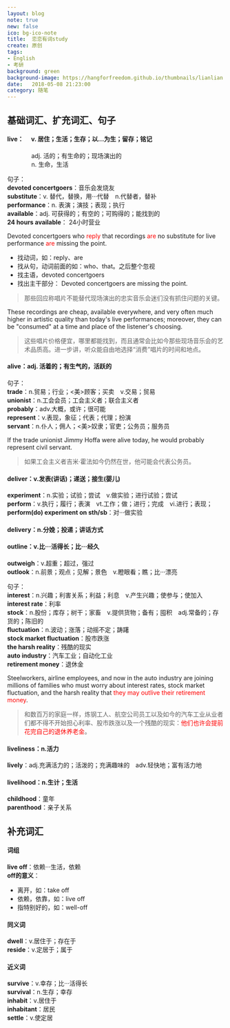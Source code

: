 ```yaml
---
layout: blog
note: true
new: false
ico: bg-ico-note
title:  恋恋有词study
create: 原创
tags:
- English
- 考研
background: green
background-image: https://hangforfreedom.github.io/thumbnails/lianlian.jpg
date:   2018-05-08 21:23:00
category: 随笔
---
```


## 基础词汇、扩充词汇、句子

#### <b>live</b>：　 v. 居住；生活；生存；以...为生；留存；铭记　　
　　　　adj. 活的；有生命的；现场演出的  
　　　　n. 生命，生活  

句子：  
<b>devoted concertgoers</b>：音乐会发烧友  
<b>substitute</b>：v. 替代，替换，用···代替　n.代替者，替补  
<b>performance</b>：n. 表演；演技；表现；执行  
<b>available</b>：adj. 可获得的；有空的；可购得的；能找到的  
<b>24 hours available</b>： 24小时营业  
 
Devoted concertgoers who <font color="red">reply</font> that recordings <font color="red">are</font> no substitute for live performance <font color="red">are</font> missing the point.  

 - 找动词，如：reply、are
 - 找从句，动词前面的如：who、that。之后整个忽视
 - 找主语，devoted concertgoers
 - 找出主干部分： Devoted concertgoers are missing the point.


>那些回应称唱片不能替代现场演出的忠实音乐会迷们没有抓住问题的关键。

These recordings are cheap, available everywhere, and very often much higher in artistic quality than today's live performances; moreover, they can be "consumed" at a time and place of the listener's choosing.

>这些唱片价格便宜，哪里都能找到，而且通常会比如今那些现场音乐会的艺术品质高。进一步讲，听众能自由地选择“消费”唱片的时间和地点。

#### <b>alive</b>：adj. 活着的；有生气的，活跃的  

句子：  
<b>trade</b>：n.贸易；行业；<美>顾客；买卖　v.交易；贸易  
<b>unionist</b>：n.工会会员；工会主义者；联合主义者  
<b>probably</b>：adv.大概，或许；很可能  
<b>represent</b>：v.表现，象征；代表；代理；扮演  
<b>servant</b>：n.仆人；佣人；<美>奴隶；官吏；公务员；服务员  

If the trade unionist Jimmy Hoffa were alive today, he would probably represent civil servant.

>如果工会主义者吉米·霍法如今仍然在世，他可能会代表公务员。  


#### <b>deliver</b>：v.发表(讲话)；递送；接生(婴儿)  

<b>experiment</b>：n.实验；试验；尝试　v.做实验；进行试验；尝试  
<b>perform</b>：v.执行；履行；表演　vt.工作；做；进行；完成　vi.进行；表现；  
<b>perform(do) experiment on sth/sb</b>：对···做实验  

#### delivery：n.分娩；投递；讲话方式

#### outline：v.比···活得长；比···经久  

**outweigh**：v.超重；超过，强过  
**outlook**：n.前景；观点；见解；景色　v.瞪眼看；瞧；比···漂亮  

句子：  
**interest**：n.兴趣；利害关系；利益；利息　v.产生兴趣；使参与；使加入  
**interest rate**：利率  
**stock**：n.股份；库存；树干；家畜　v.提供货物；备有；囤积　adj.常备的；存货的；陈旧的  
**fluctuation**：n.波动；涨落；动摇不定；踌躇  
**stock market fluctuation**：股市跌涨  
**the harsh reality**：残酷的现实  
**auto industry**：汽车工业；自动化工业  
**retirement money**：退休金  

Steelworkers, airline employees, and now in the auto industry are joining millions of families who must worry about interest rates, stock market fluctuation, and the harsh reality that <font color="red">they may outlive their retirement money</font>.  

>和数百万的家庭一样，炼钢工人、航空公司员工以及如今的汽车工业从业者们都不得不开始担心利率、股市跌涨以及一个残酷的现实：<font color="red">他们也许会提前花完自己的退休养老金</font>。

#### liveliness：n.活力

**lively**：adj.充满活力的；活泼的；充满趣味的　adv.轻快地；富有活力地

#### livelihood：n.生计；生活

**childhood**：童年  
**parenthood**：亲子关系  

## 补充词汇

#### 词组

**live off**：依赖···生活，依赖  
**off的意义**：

 - 离开，如：take off
 - 依赖，依靠，如：live off
 - 指特别好的，如：well-off

#### 同义词

**dwell**：v.居住于；存在于  
**reside**：v.定居于；属于  

#### 近义词

**survive**：v.幸存；比···活得长  
**survival**：n.生存；幸存  
**inhabit**：v.居住于  
**inhabitant**：居民  
**settle**：v.使定居
